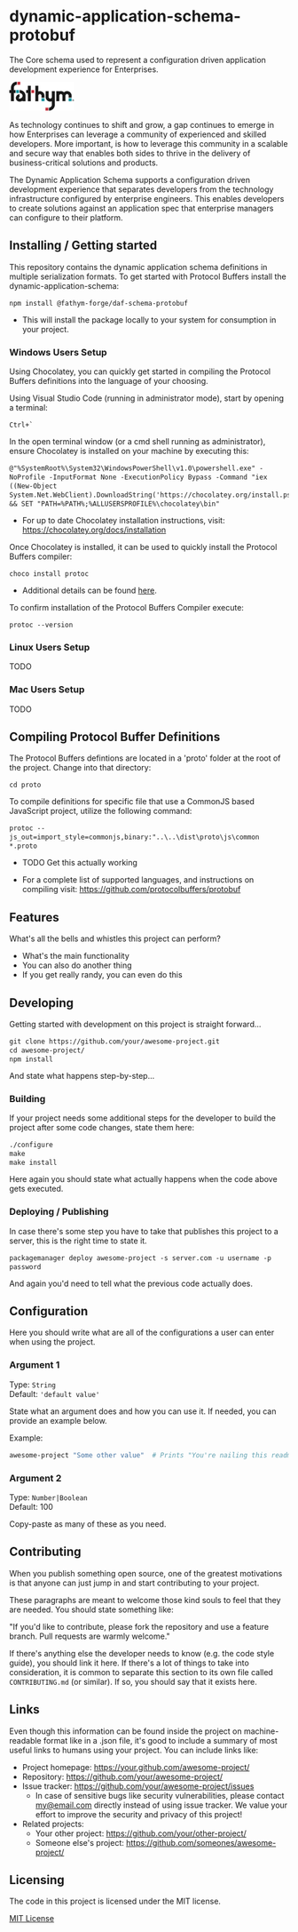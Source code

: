 # dynamic-application-schema-protobuf

The Core schema used to represent a configuration driven application development experience for Enterprises.

![Logo of the project](/public/img/logo.png)

As technology continues to shift and grow, a gap continues to emerge in how Enterprises can leverage a community of experienced and skilled developers.  More important, is how to leverage this community in a scalable and secure way that enables both sides to thrive in the delivery of business-critical solutions and products.

The Dynamic Application Schema supports a configuration driven development experience that separates developers from the technology infrastructure configured by enterprise engineers.  This enables developers to create solutions against an application spec that enterprise managers can configure to their platform.

## Installing / Getting started

This repository contains the dynamic application schema definitions in multiple serialization formats.  To get started with Protocol Buffers install the dynamic-application-schema:

```shell
npm install @fathym-forge/daf-schema-protobuf
```

* This will install the package locally to your system for consumption in your project.

### Windows Users Setup

Using Chocolatey, you can quickly get started in compiling the Protocol Buffers definitions into the language of your choosing.  

Using Visual Studio Code (running in administrator mode), start by opening a terminal:

```shell
Ctrl+`
```

In the open terminal window (or a cmd shell running as administrator), ensure Chocolatey is installed on your machine by executing this:

```shell
@"%SystemRoot%\System32\WindowsPowerShell\v1.0\powershell.exe" -NoProfile -InputFormat None -ExecutionPolicy Bypass -Command "iex ((New-Object System.Net.WebClient).DownloadString('https://chocolatey.org/install.ps1'))" && SET "PATH=%PATH%;%ALLUSERSPROFILE%\chocolatey\bin"
```

* For up to date Chocolatey installation instructions, visit: <https://chocolatey.org/docs/installation>

Once Chocolatey is installed, it can be used to quickly install the Protocol Buffers compiler:

```shell
choco install protoc
```

* Additional details can be found [here](https://chocolatey.org/packages/protoc).

To confirm installation of the Protocol Buffers Compiler execute:

```shell
protoc --version
```

### Linux Users Setup

TODO

### Mac Users Setup

TODO

## Compiling Protocol Buffer Definitions

The Protocol Buffers defintions are located in a 'proto' folder at the root of the project.  Change into that directory:

```shell
cd proto
```

To compile definitions for specific file that use a CommonJS based JavaScript project, utilize the following command:

```shell
protoc --js_out=import_style=commonjs,binary:"..\..\dist\proto\js\common *.proto
```

* TODO Get this actually working

* For a complete list of supported languages, and instructions on compiling visit: <https://github.com/protocolbuffers/protobuf>

## Features

What's all the bells and whistles this project can perform?

* What's the main functionality
* You can also do another thing
* If you get really randy, you can even do this

## Developing

Getting started with development on this project is straight forward...

```shell
git clone https://github.com/your/awesome-project.git
cd awesome-project/
npm install
```

And state what happens step-by-step...

### Building

If your project needs some additional steps for the developer to build the
project after some code changes, state them here:

```shell
./configure
make
make install
```

Here again you should state what actually happens when the code above gets
executed.

### Deploying / Publishing

In case there's some step you have to take that publishes this project to a
server, this is the right time to state it.

```shell
packagemanager deploy awesome-project -s server.com -u username -p password
```

And again you'd need to tell what the previous code actually does.

## Configuration

Here you should write what are all of the configurations a user can enter when
using the project.

### Argument 1

Type: `String`  
Default: `'default value'`

State what an argument does and how you can use it. If needed, you can provide
an example below.

Example:

```bash
awesome-project "Some other value"  # Prints "You're nailing this readme!"
```

### Argument 2

Type: `Number|Boolean`  
Default: 100

Copy-paste as many of these as you need.

## Contributing

When you publish something open source, one of the greatest motivations is that
anyone can just jump in and start contributing to your project.

These paragraphs are meant to welcome those kind souls to feel that they are
needed. You should state something like:

"If you'd like to contribute, please fork the repository and use a feature
branch. Pull requests are warmly welcome."

If there's anything else the developer needs to know (e.g. the code style
guide), you should link it here. If there's a lot of things to take into
consideration, it is common to separate this section to its own file called
`CONTRIBUTING.md` (or similar). If so, you should say that it exists here.

## Links

Even though this information can be found inside the project on machine-readable
format like in a .json file, it's good to include a summary of most useful
links to humans using your project. You can include links like:

* Project homepage: <https://your.github.com/awesome-project/>
* Repository: <https://github.com/your/awesome-project/>
* Issue tracker: <https://github.com/your/awesome-project/issues>
  * In case of sensitive bugs like security vulnerabilities, please contact
    my@email.com directly instead of using issue tracker. We value your effort
    to improve the security and privacy of this project!
* Related projects:
  * Your other project: <https://github.com/your/other-project/>
  * Someone else's project: <https://github.com/someones/awesome-project/>

## Licensing

The code in this project is licensed under the MIT license.

[MIT License](/LICENSE)
